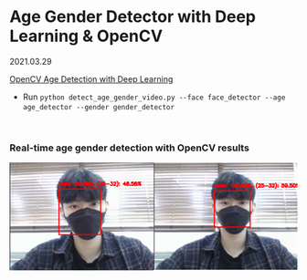 # Age Gender Detector with Deep Learning & OpenCV

2021.03.29

[OpenCV Age Detection with Deep Learning](https://www.pyimagesearch.com/2020/04/13/opencv-age-detection-with-deep-learning/)

* Run `python detect_age_gender_video.py --face face_detector --age age_detector --gender gender_detector`

<br>

###  Real-time age gender detection with OpenCV results

![result01.PNG](https://github.com/hyunmin0317/OpenCV_Study/blob/master/AgeGenderDetector(Video)/Github/result01.PNG?raw=true)

